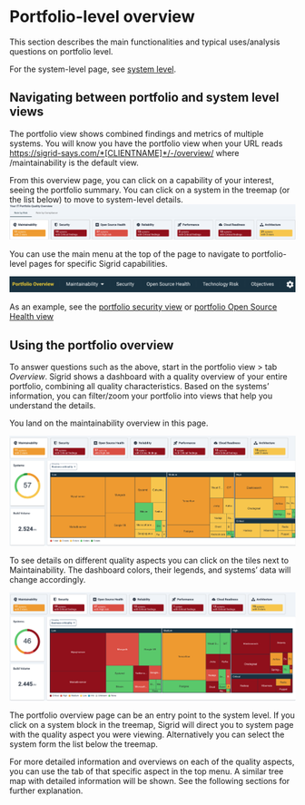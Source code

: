 # Portfolio-level overview

This section describes the main functionalities and typical uses/analysis questions on portfolio level. 

For the system-level page, see [system level](system-overview.md).

## Navigating between portfolio and system level views

The portfolio view shows combined findings and metrics of multiple systems. You will know you have the portfolio view when your URL reads https://sigrid-says.com/*[CLIENTNAME]*/-/overview/ where /maintainability is the default view.

From this overview page, you can click on a capability of your interest, seeing the portfolio summary. You can click on a system in the treemap (or the list below) to move to system-level details. 
<img src="../images/portfolio-overview-quality-overview.png" width="600" />

You can use the main menu at the top of the page to navigate to portfolio-level pages for specific Sigrid capabilities.

<img src="../images/portfolio-overview-top-bar.png" width="600" />

As an example, see the [portfolio security view](portfolio-security.md) or [portfolio Open Source Health view](portfolio-open-source-health.md)

## Using the portfolio overview
To answer questions such as the above, start in the portfolio view > tab *Overview*. Sigrid shows a dashboard with a quality overview of your entire portfolio, combining all quality characteristics. Based on the systems’ information, you can filter/zoom your portfolio into views that help you understand the details. 

You land on the maintainability overview in this page. 

<img src="../images/portfolio-systems-filter-bc.png" width="800" />

To see details on different quality aspects you can click on the tiles next to Maintainability. The dashboard colors, their legends, and systems’ data will change accordingly.  

<img src="../images/portfolio-systems-security-filter-bc.png" width="800" />

The portfolio overview page can be an entry point to the system level. If you click on a system block in the treemap, Sigrid will direct you to system page with the quality aspect you were viewing. Alternatively you can select the system form the list below the treemap. 

For more detailed information and overviews on each of the quality aspects, you can use the tab of that specific aspect in the top menu. A similar tree map with detailed information will be shown. See the following sections for further explanation. 

